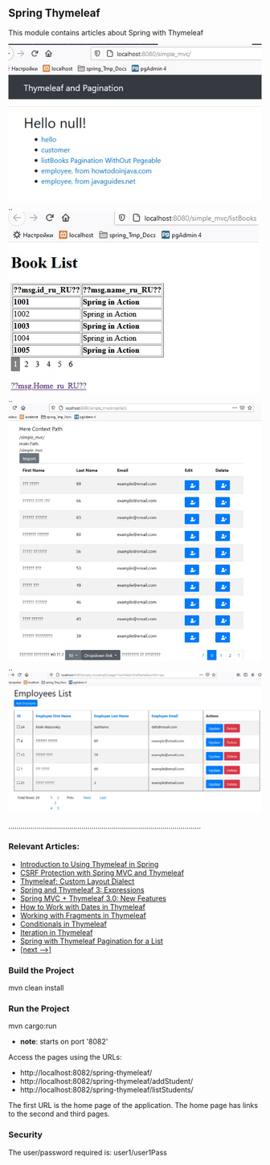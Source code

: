 ## Spring Thymeleaf

This module contains articles about Spring with Thymeleaf

![Screenshot_1](img/Screenshot_1.jpg)
..
![Screenshot_2](img/Screenshot_2.jpg)
..
![Screenshot_3](img/Screenshot_3.jpg)
..
![Screenshot_4](img/Screenshot_4.jpg)

...............................................................................................

### Relevant Articles:
- [Introduction to Using Thymeleaf in Spring](https://www.baeldung.com/thymeleaf-in-spring-mvc)
- [CSRF Protection with Spring MVC and Thymeleaf](https://www.baeldung.com/csrf-thymeleaf-with-spring-security)
- [Thymeleaf: Custom Layout Dialect](https://www.baeldung.com/thymeleaf-spring-layouts)
- [Spring and Thymeleaf 3: Expressions](https://www.baeldung.com/spring-thymeleaf-3-expressions)
- [Spring MVC + Thymeleaf 3.0: New Features](https://www.baeldung.com/spring-thymeleaf-3)
- [How to Work with Dates in Thymeleaf](https://www.baeldung.com/dates-in-thymeleaf)
- [Working with Fragments in Thymeleaf](https://www.baeldung.com/spring-thymeleaf-fragments)
- [Conditionals in Thymeleaf](https://www.baeldung.com/spring-thymeleaf-conditionals)
- [Iteration in Thymeleaf](https://www.baeldung.com/thymeleaf-iteration)
- [Spring with Thymeleaf Pagination for a List](https://www.baeldung.com/spring-thymeleaf-pagination)
- [[next -->]](/spring-thymeleaf-2)

### Build the Project

mvn clean install

### Run the Project

mvn cargo:run
- **note**: starts on port '8082'

Access the pages using the URLs:

 - http://localhost:8082/spring-thymeleaf/
 - http://localhost:8082/spring-thymeleaf/addStudent/
 - http://localhost:8082/spring-thymeleaf/listStudents/

The first URL is the home page of the application. The home page has links to the second and third pages.

### Security
The user/password required is: user1/user1Pass